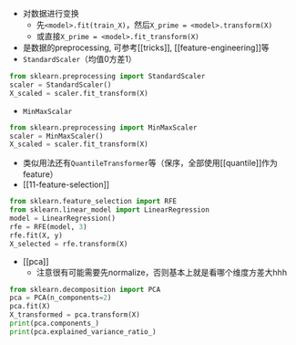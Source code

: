 - 对数据进行变换
  - 先`<model>.fit(train_X)`，然后`X_prime = <model>.transform(X)`
  - 或直接`X_prime = <model>.fit_transform(X)`
- 是数据的preprocessing, 可参考[[tricks]], [[feature-engineering]]等
- `StandardScaler`（均值0方差1）
```python
from sklearn.preprocessing import StandardScaler
scaler = StandardScaler()
X_scaled = scaler.fit_transform(X)
```
- `MinMaxScalar`
```python
from sklearn.preprocessing import MinMaxScaler
scaler = MinMaxScaler()
X_scaled = scaler.fit_transform(X)
```
- 类似用法还有`QuantileTransformer`等（保序，全部使用[[quantile]]作为feature）
- [[11-feature-selection]]
```python
from sklearn.feature_selection import RFE
from sklearn.linear_model import LinearRegression
model = LinearRegression()
rfe = RFE(model, 3)
rfe.fit(X, y)
X_selected = rfe.transform(X)
```
- [[pca]]
  - 注意很有可能需要先normalize，否则基本上就是看哪个维度方差大hhh
```python
from sklearn.decomposition import PCA
pca = PCA(n_components=2)
pca.fit(X)
X_transformed = pca.transform(X)
print(pca.components_)
print(pca.explained_variance_ratio_)
```